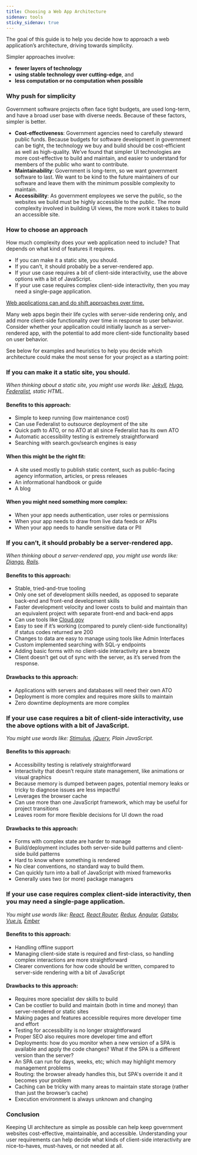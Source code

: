 ```yaml
---
title: Choosing a Web App Architecture
sidenav: tools
sticky_sidenav: true
---
```


The goal of this guide is to help you decide how to approach a web application’s architecture, driving towards simplicity.

Simpler approaches involve:

- **fewer layers of technology**
- **using stable technology over cutting-edge**, and
- **less computation or no computation when possible**

### Why push for simplicity

Government software projects often face tight budgets, are used long-term, and have a broad user base with diverse needs. Because of these factors, simpler is better.

- **Cost-effectiveness**: Government agencies need to carefully steward public funds. Because budgets for software development in government can be tight, the technology we buy and build should be cost-efficient as well as high-quality. We’ve found that simpler UI technologies are more cost-effective to build and maintain, and easier to understand for members of the public who want to contribute.
- **Maintainability**: Government is long-term, so we want government software to last. We want to be kind to the future maintainers of our software and leave them with the minimum possible complexity to maintain.
- **Accessibility**: As government employees we serve the public, so the websites we build must be highly accessible to the public. The more complexity involved in building UI views, the more work it takes to build an accessible site.

### How to choose an approach

How much complexity does your web application need to include? That depends on what kind of features it requires.

- If you can make it a static site, you should.
- If you can’t, it should probably be a server-rendered app.
- If your use case requires a bit of client-side interactivity, use the above options with a bit of JavaScript.
- If your use case requires complex client-side interactivity, then you may need a single-page application.

<ins>Web applications can and do shift approaches over time.</ins>

Many web apps begin their life cycles with server-side rendering only, and add more client-side functionality over time in response to user behavior. Consider whether your application could initially launch as a server-rendered app, with the potential to add more client-side functionality based on user behavior.

See below for examples and heuristics to help you decide which architecture could make the most sense for your project as a starting point:

### If you can make it a static site, you should.

_When thinking about a static site, you might use words like: [Jekyll](https://jekyllrb.com), [Hugo](https://gohugo.io), [Federalist](https://federalist.18f.gov), static HTML._

#### Benefits to this approach:

- Simple to keep running (low maintenance cost)
- Can use Federalist to outsource deployment of the site
- Quick path to ATO, or no ATO at all since Federalist has its own ATO
- Automatic accessibility testing is extremely straightforward
- Searching with search.gov/search engines is easy

#### When this might be the right fit:

- A site used mostly to publish static content, such as public-facing agency information, articles, or press releases
- An informational handbook or guide
- A blog

#### When you might need something more complex:

- When your app needs authentication, user roles or permissions
- When your app needs to draw from live data feeds or APIs
- When your app needs to handle sensitive data or PII

### If you can’t, it should probably be a server-rendered app.

_When thinking about a server-rendered app, you might use words like: [Django](https://www.djangoproject.com/), [Rails](https://rubyonrails.org/)._

#### Benefits to this approach:

- Stable, tried-and-true tooling
- Only one set of development skills needed, as opposed to separate back-end and front-end development skills
- Faster development velocity and lower costs to build and maintain than an equivalent project with separate front-end and back-end apps
- Can use tools like [Cloud.gov](https://cloud.gov)
- Easy to see if it’s working (compared to purely client-side functionality) if status codes returned are 200
- Changes to data are easy to manage using tools like Admin Interfaces
- Custom implemented searching with SQL-y endpoints
- Adding basic forms with no client-side interactivity are a breeze
- Client doesn’t get out of sync with the server, as it’s served from the response.

#### Drawbacks to this approach:

- Applications with servers and databases will need their own ATO
- Deployment is more complex and requires more skills to maintain
- Zero downtime deployments are more complex

### If your use case requires a bit of client-side interactivity, use the above options with a bit of JavaScript.

_You might use words like: [Stimulus](https://stimulus.hotwire.dev), [jQuery](https://jquery.com), Plain JavaScript._

#### Benefits to this approach:

- Accessibility testing is relatively straightforward
- Interactivity that doesn’t require state management, like animations or visual graphics
- Because memory is dumped between pages, potential memory leaks or tricky to diagnose issues are less impactful
- Leverages the browser cache
- Can use more than one JavaScript framework, which may be useful for project transitions
- Leaves room for more flexible decisions for UI down the road

#### Drawbacks to this approach:

- Forms with complex state are harder to manage
- Build/deployment includes both server-side build patterns and client-side build patterns
- Hard to know where something is rendered
- No clear conventions, no standard way to build them.
- Can quickly turn into a ball of JavaScript with mixed frameworks
- Generally uses two (or more) package managers

### If your use case requires complex client-side interactivity, then you may need a single-page application.

_You might use words like: [React](https://engineering.18f.gov/javascript/frameworks/#react), [React Router](https://reactrouter.com), [Redux](https://redux.js.org), [Angular](https://engineering.18f.gov/javascript/frameworks/#angular), [Gatsby](https://www.gatsbyjs.com), [Vue.js](https://vuejs.org), [Ember](https://emberjs.com)_

#### Benefits to this approach:

- Handling offline support
- Managing client-side state is required and first-class, so handling complex interactions are more straightforward
- Clearer conventions for how code should be written, compared to server-side rendering with a bit of JavaScript

#### Drawbacks to this approach:

- Requires more specialist dev skills to build
- Can be costlier to build and maintain (both in time and money) than server-rendered or static sites
- Making pages and features accessible requires more developer time and effort
- Testing for accessibility is no longer straightforward
- Proper SEO also requires more developer time and effort
- Deployments: how do you monitor when a new version of a SPA is available and apply the code changes? What if the SPA is a different version than the server?
- An SPA can run for days, weeks, etc; which may highlight memory management problems
- Routing: the browser already handles this, but SPA's override it and it becomes your problem
- Caching can be tricky with many areas to maintain state storage (rather than just the browser’s cache)
- Execution environment is always unknown and changing

### Conclusion

Keeping UI architecture as simple as possible can help keep government websites cost-effective, maintainable, and accessible. Understanding your user requirements can help decide what kinds of client-side interactivity are nice-to-haves, must-haves, or not needed at all.

